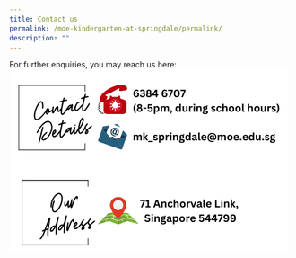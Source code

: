 ```yaml
---
title: Contact us
permalink: /moe-kindergarten-at-springdale/permalink/
description: ""
---
```

For further enquiries, you may reach us here:
![](/images/MK%20Contact%20Details.png)